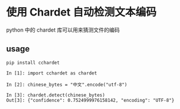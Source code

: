 # 使用 Chardet 自动检测文本编码

<!--
ID: 42d2fc8f-467c-4ebb-a50b-8345fb9238d2
Status: publish
Date: 2017-06-02T06:23:00
Modified: 2020-05-16T12:03:56
wp_id: 642
-->

python 中的 chardet 库可以用来猜测文件的编码

## usage

```
pip install cchardet
```

```ipython
In [1]: import cchardet as chardet

In [2]: chinese_bytes = "中文".encode("utf-8")

In [3]: chardet.detect(chinese_bytes)
Out[3]: {"confidence": 0.7524999976158142, "encoding": "UTF-8"}
```
